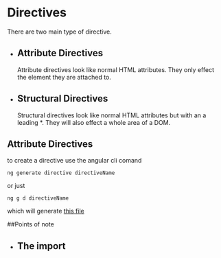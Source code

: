 # Directives
There are two main type of directive.
* ## Attribute Directives 

  Attribute directives look like normal HTML attributes. They only effect the element they are attached to.
* ## Structural Directives
  
  Structural directives look like normal HTML attributes but with an a leading *. They will also effect a whole area of a DOM.

## Attribute Directives
to create a directive use the angular cli comand 

```terminal
ng generate directive directiveName
```

or just 

```terminal
ng g d directiveName
```

which will generate [this file](directive-name.directive.ts)

##Points of note 
* ## The import
